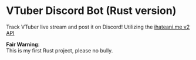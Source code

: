 # VTuber Discord Bot (Rust version)
Track VTuber live stream and post it on Discord!
Utilizing the [ihateani.me v2 API](https://api.ihateani.me/v2/graphql)

**Fair Warning**:<br>
This is my first Rust project, please no bully.

